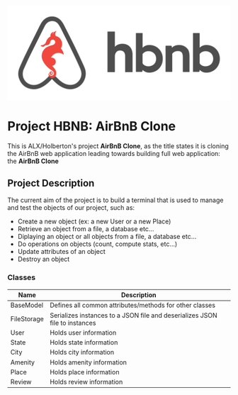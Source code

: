 ![HBNB Cover Image](resources/hbnb-cover.png)

# Project HBNB: AirBnB Clone
This is ALX/Holberton's project **AirBnB Clone**, as the title states it is cloning the AirBnB web application leading towards building full web application: the **AirBnB Clone**

## Project Description

The current aim of the project is to build a terminal that is used to manage and test the objects of our project, such as:

* Create a new object (ex: a new User or a new Place)
* Retrieve an object from a file, a database etc…
* Diplaying an object or all objects from a file, a database etc…
* Do operations on objects (count, compute stats, etc…)
* Update attributes of an object
* Destroy an object

### Classes

| Name | Description |
| --- | --- |
| BaseModel | Defines all common attributes/methods for other classes |
| FileStorage | Serializes instances to a JSON file and deserializes JSON file to instances |
| User | Holds user information |
| State | Holds state information |
| City | Holds city information |
| Amenity | Holds amenity information |
| Place | Holds place information |
| Review | Holds review information |
